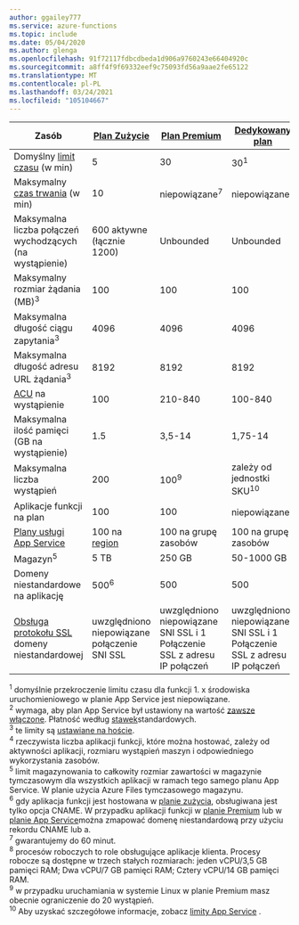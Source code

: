 ```yaml
---
author: ggailey777
ms.service: azure-functions
ms.topic: include
ms.date: 05/04/2020
ms.author: glenga
ms.openlocfilehash: 91f72117fdbcdbeda1d906a9760243e66404920c
ms.sourcegitcommit: a8ff4f9f69332eef9c75093fd56a9aae2fe65122
ms.translationtype: MT
ms.contentlocale: pl-PL
ms.lasthandoff: 03/24/2021
ms.locfileid: "105104667"
---
```

| Zasób |[Plan Zużycie](../articles/azure-functions/consumption-plan.md)|[Plan Premium](../articles/azure-functions/functions-premium-plan.md)|[Dedykowany plan](../articles/azure-functions/dedicated-plan.md)|[ASE](../articles/app-service/environment/intro.md)| [Kubernetes](../articles/aks/quotas-skus-regions.md) |
| --- | --- | --- | --- | --- | --- |
|Domyślny [limit czasu](../articles/azure-functions/functions-scale.md#timeout) (w min) |5 | 30 |30<sup>1</sup> | 30 | 30 |
|Maksymalny [czas trwania](../articles/azure-functions/functions-scale.md#timeout) (w min) |10 | niepowiązane<sup>7</sup> | niepowiązane<sup>2</sup> | Unbounded | Unbounded |
| Maksymalna liczba połączeń wychodzących (na wystąpienie) | 600 aktywne (łącznie 1200) | Unbounded | Unbounded | Unbounded | Unbounded |
| Maksymalny rozmiar żądania (MB)<sup>3</sup> | 100 | 100 | 100 | 100 | Zależy od klastra |
| Maksymalna długość ciągu zapytania<sup>3</sup> | 4096 | 4096 | 4096 | 4096 | Zależy od klastra |
| Maksymalna długość adresu URL żądania<sup>3</sup> | 8192 | 8192 | 8192 | 8192 | Zależy od klastra |
|[ACU](../articles/virtual-machines/acu.md) na wystąpienie | 100 | 210-840 | 100-840 | 210-250<sup>8</sup> | [Cennik AKS](https://azure.microsoft.com/pricing/details/container-service/) |
| Maksymalna ilość pamięci (GB na wystąpienie) | 1.5 | 3,5-14 | 1,75-14 | 3,5 – 14 | Obsługiwany jest dowolny węzeł |
| Maksymalna liczba wystąpień | 200 | 100<sup>9</sup> | zależy od jednostki SKU<sup>10</sup> | 100<sup>10</sup> | Zależy od klastra |   
| Aplikacje funkcji na plan |100 |100 |niepowiązane<sup>4</sup> | Unbounded | Unbounded |
| [Plany usługi App Service](../articles/app-service/overview-hosting-plans.md) | 100 na [region](https://azure.microsoft.com/global-infrastructure/regions/) |100 na grupę zasobów |100 na grupę zasobów | - | - |
| Magazyn<sup>5</sup> |5 TB |250 GB |50-1000 GB | 1 TB | n/d |
| Domeny niestandardowe na aplikację</a> |500<sup>6</sup> |500 |500 | 500 | n/d |
| [Obsługa protokołu SSL](../articles/app-service/configure-ssl-bindings.md) domeny niestandardowej |uwzględniono niepowiązane połączenie SNI SSL | uwzględniono niepowiązane SNI SSL i 1 Połączenie SSL z adresu IP połączeń |uwzględniono niepowiązane SNI SSL i 1 Połączenie SSL z adresu IP połączeń | uwzględniono niepowiązane SNI SSL i 1 Połączenie SSL z adresu IP połączeń | n/d |

<sup>1</sup> domyślnie przekroczenie limitu czasu dla funkcji 1. x środowiska uruchomieniowego w planie App Service jest niepowiązane.  
<sup>2</sup> wymaga, aby plan App Service był ustawiony na wartość [zawsze włączone](../articles/azure-functions/dedicated-plan.md#always-on). Płatność według [stawek](https://azure.microsoft.com/pricing/details/app-service/)standardowych.  
<sup>3</sup> te limity są [ustawiane na hoście](https://github.com/Azure/azure-functions-host/blob/dev/src/WebJobs.Script.WebHost/web.config).  
<sup>4</sup> rzeczywista liczba aplikacji funkcji, które można hostować, zależy od aktywności aplikacji, rozmiaru wystąpień maszyn i odpowiedniego wykorzystania zasobów.  
<sup>5</sup> limit magazynowania to całkowity rozmiar zawartości w magazynie tymczasowym dla wszystkich aplikacji w ramach tego samego planu App Service. W planie użycia Azure Files tymczasowego magazynu.  
<sup>6</sup> gdy aplikacja funkcji jest hostowana w [planie zużycia](../articles/azure-functions/consumption-plan.md), obsługiwana jest tylko opcja CNAME. W przypadku aplikacji funkcji w [planie Premium](../articles/azure-functions/functions-premium-plan.md) lub w [planie App Service](../articles/azure-functions/dedicated-plan.md)można zmapować domenę niestandardową przy użyciu rekordu CNAME lub a.  
<sup>7</sup> gwarantujemy do 60 minut.  
<sup>8</sup> procesów roboczych to role obsługujące aplikacje klienta. Procesy robocze są dostępne w trzech stałych rozmiarach: jeden vCPU/3,5 GB pamięci RAM; Dwa vCPU/7 GB pamięci RAM; Cztery vCPU/14 GB pamięci RAM.   
<sup>9</sup> w przypadku uruchamiania w systemie Linux w planie Premium masz obecnie ograniczenie do 20 wystąpień.  
<sup>10</sup> Aby uzyskać szczegółowe informacje, zobacz [limity App Service](../articles/azure-resource-manager/management/azure-subscription-service-limits.md#app-service-limits) .